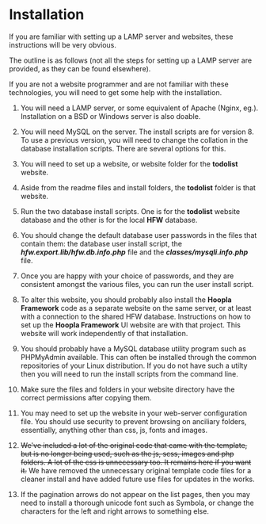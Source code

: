 # Installation

If you are familiar with setting up a LAMP server and websites, these instructions will be very obvious.

The outline is as follows (not all the steps for setting up a LAMP server are provided, as they can be found elsewhere).

If you are not a website programmer and are not familiar with these technologies, you will need to get some help with the installation.

1.  You will need a LAMP server, or some equivalent of Apache (Nginx, eg.).  Installation on a BSD or Windows server is also doable.

2.  You will need MySQL on the server.  The install scripts are for version 8.  To use a previous version, you will need to change the collation in the database installation scripts.  There are several options for this.

3.  You will need to set up a website, or website folder for the **todolist** website.

4.  Aside from the readme files and install folders, the **todolist** folder is that website.

5.  Run the two database install scripts.  One is for the **todolist** website database and the other is for the local **HFW** database.

6.  You should change the default database user passwords in the files that contain them: the database user install script, the ***hfw.export.lib/hfw.db.info.php*** file and the ***classes/mysqli.info.php*** file.

7.  Once you are happy with your choice of passwords, and they are consistent amongst the various files, you can run the user install script.

8.  To alter this website, you should probably also install the **Hoopla Framework** code as a separate website on the same server, or at least with a connection to the shared HFW database.  Instructions on how to set up the **Hoopla Framework** UI website are with that project.  This website will work independently of that installation.

9.  You should probably have a MySQL database utility program such as PHPMyAdmin available.  This can often be installed through the common repositories of your Linux distribution.  If you do not have such a utilty then you will need to run the install scripts from the command line.

10.  Make sure the files and folders in your website directory have the correct permissions after copying them.

11. You may need to set up the website in your web-server configuration file.  You should use security to prevent browsing on anciliary folders, essentially, anything other than css, js, fonts and images.

12.  ~~We've included a lot of the original code that came with the template, but is no longer being used, such as the js, scss, images and php folders.  A lot of the css is unnecessary too.  It remains here if you want it.~~  We have removed the unnecessary original template code files for a cleaner install and have added future use files for updates in the works.

13.  If the pagination arrows do not appear on the list pages, then you may need to install a thorough unicode font such as Symbola, or change the characters for the left and right arrows to something else.